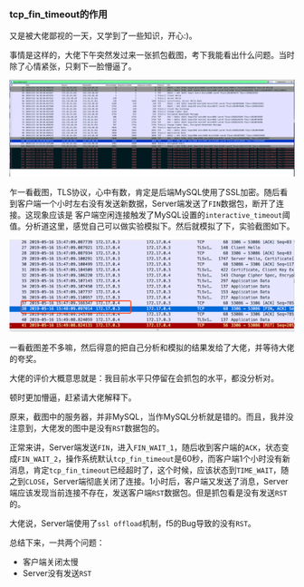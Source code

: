 ### tcp\_fin\_timeout的作用

又是被大佬鄙视的一天，又学到了一些知识，开心:)。

事情是这样的，大佬下午突然发过来一张抓包截图，考下我能看出什么问题。当时除了心情紧张，只剩下一脸懵逼了。

![tft1.png](./images/tft1.png)

乍一看截图，TLS协议，心中有数，肯定是后端MySQL使用了SSL加密。随后看到客户端一个小时左右没有发送新数据，Server端发送了`FIN`数据包，断开了连接。这现象应该是 客户端空闲连接触发了MySQL设置的`interactive_timeout`阈值。分析道这里，感觉自己可以做实验模拟下。然后就模拟了下，实验截图如下。

![tft2.png](./images/tft2.png)

一看截图差不多嘛，然后得意的把自己分析和模拟的结果发给了大佬，并等待大佬的夸奖。

大佬的评价大概意思就是：我目前水平只停留在会抓包的水平，都没分析对。

顿时更加懵逼，赶紧请大佬解释下。

原来，截图中的服务器，并非MySQL，当作MySQL分析就是错的。而且，我并没注意到，大佬发的图中是没有`RST`数据包的。

正常来讲，Server端发送`FIN`，进入`FIN_WAIT_1`，随后收到客户端的`ACK`，状态变成`FIN_WAIT_2`，操作系统默认`tcp_fin_timeout`是60秒，而客户端1个小时没有新消息，肯定`tcp_fin_timeout`已经超时了，这个时候，应该状态到`TIME_WAIT`，随之到`CLOSE`，Server端彻底关闭了连接。1小时后，客户端又发送了消息，Server端应该发现当前连接不存在，发送客户端`RST`数据包。但是抓包看是没有发送`RST`的。

大佬说，Server端使用了`ssl offload`机制，f5的Bug导致的没有`RST`。

总结下来，一共两个问题：

- 客户端关闭太慢
- Server没有发送`RST`
